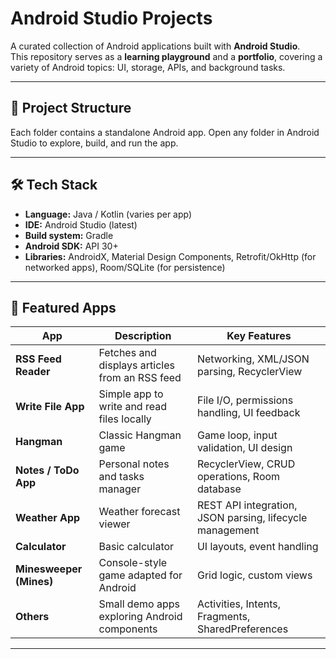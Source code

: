 # Android Studio Projects

A curated collection of Android applications built with **Android Studio**.  
This repository serves as a **learning playground** and a **portfolio**, covering a variety of Android topics: UI, storage, APIs, and background tasks.

---

## 📂 Project Structure

Each folder contains a standalone Android app. Open any folder in Android Studio to explore, build, and run the app.

---
## 🛠 Tech Stack

- **Language:** Java / Kotlin (varies per app)  
- **IDE:** Android Studio (latest)  
- **Build system:** Gradle  
- **Android SDK:** API 30+  
- **Libraries:** AndroidX, Material Design Components, Retrofit/OkHttp (for networked apps), Room/SQLite (for persistence)  

---

## 📱 Featured Apps

| App | Description | Key Features |
|-----|-------------|--------------|
| **RSS Feed Reader** | Fetches and displays articles from an RSS feed | Networking, XML/JSON parsing, RecyclerView |
| **Write File App** | Simple app to write and read files locally | File I/O, permissions handling, UI feedback |
| **Hangman** | Classic Hangman game | Game loop, input validation, UI design |
| **Notes / ToDo App** | Personal notes and tasks manager | RecyclerView, CRUD operations, Room database |
| **Weather App** | Weather forecast viewer | REST API integration, JSON parsing, lifecycle management |
| **Calculator** | Basic calculator | UI layouts, event handling |
| **Minesweeper (Mines)** | Console-style game adapted for Android | Grid logic, custom views |
| **Others** | Small demo apps exploring Android components | Activities, Intents, Fragments, SharedPreferences |

---

